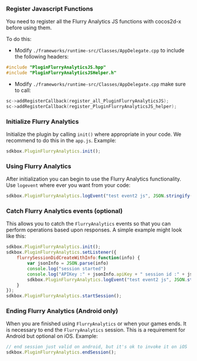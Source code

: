 ### Register Javascript Functions
You need to register all the Flurry Analytics JS functions with cocos2d-x before using them.

To do this:
* Modify `./frameworks/runtime-src/Classes/AppDelegate.cpp` to include the following headers:
```cpp
#include "PluginFlurryAnalyticsJS.hpp"
#include "PluginFlurryAnalyticsJSHelper.h"
```

* Modify `./frameworks/runtime-src/Classes/AppDelegate.cpp` make sure to call:
```cpp
sc->addRegisterCallback(register_all_PluginFlurryAnalyticsJS);
sc->addRegisterCallback(register_PluginFlurryAnalyticsJS_helper);
```

### Initialize Flurry Analytics
Initialize the plugin by calling `init()` where appropriate in your code. We
recommend to do this in the `app.js`. Example:
```javascript
sdkbox.PluginFlurryAnalytics.init();
```

### Using Flurry Analytics
After initialization you can begin to use the Flurry Analytics functionality. Use `logevent` where ever you want from your code:
```javascript
sdkbox.PluginFlurryAnalytics.logEvent("test event2 js", JSON.stringify({"eKey1":"eVal1", "eKey2":"eVal2"}));
```

### Catch Flurry Analytics events (optional)
This allows you to catch the `FlurryAnalytics` events so that you can perform operations based upon responses. A simple example might look like this:
```javascript
sdkbox.PluginFlurryAnalytics.init();
sdkbox.PluginFlurryAnalytics.setListener({
    flurrySessionDidCreateWithInfo:function(info) {
        var jsonInfo = JSON.parse(info)
        console.log("session started")
        console.log("APIKey :" + jsonInfo.apiKey + " session id :" + jsonInfo.sessionId);
        sdkbox.PluginFlurryAnalytics.logEvent("test event2 js", JSON.stringify({"eKey1":"eVal1", "eKey2":"eVal2"}));
    }
});
sdkbox.PluginFlurryAnalytics.startSession();
```

### Ending Flurry Analytics (Android only)
When you are finished using `FlurryAnalytics` or when your games ends. It is necessary to end the `FlurryAnalytics` session. This is a requirement for Android but optional on iOS. Example:
```javascript
// end session just valid on android, but it's ok to invoke it on iOS
sdkbox.PluginFlurryAnalytics.endSession();
```
